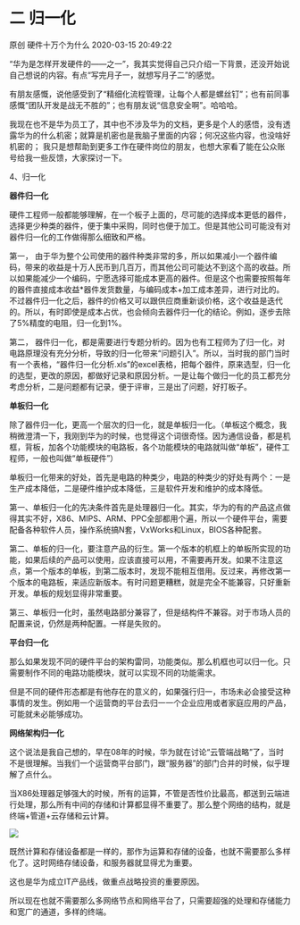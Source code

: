 二 归一化
==================

原创 硬件十万个为什么 2020-03-15 20:49:22

“华为是怎样开发硬件的——之一”，我其实觉得自己只介绍一下背景，还没开始说自己想说的内容。有点“写完月子一，就想写月子二”的感觉。

有朋友感慨，说他感受到了“精细化流程管理，让每个人都是螺丝钉”；也有前同事感慨“团队开发是战无不胜的”；也有朋友说“信息安全啊”。哈哈哈。

  

我现在也不是华为员工了，其中也不涉及华为的文档，更多是个人的感悟，没有透露华为的什么机密；就算是机密也是我脑子里面的内容；何况这些内容，也没啥好机密的； 我只是想帮助到更多工作在硬件岗位的朋友，也想大家看了能在公众账号给我一些反馈，大家探讨一下。

  

4、归一化

**器件归一化**

硬件工程师一般都能够理解，在一个板子上面的，尽可能的选择成本更低的器件，选择更少种类的器件，便于集中采购，同时也便于加工。但是其他公司可能没有对器件归一化的工作做得那么细致和严格。

  

第一， 由于华为整个公司使用的器件种类非常的多，所以如果减小一个器件编码，带来的收益是十万人民币到几百万，而其他公司可能达不到这个高的收益。所以如果能减少一个编码，宁愿选择可能成本更高的器件。但是这个也需要按照每年的器件直接成本收益*器件发货数量，与编码成本+加工成本差异，进行对比的。不过器件归一化之后，器件的价格又可以跟供应商重新谈价格，这个收益是迭代的。所以，有时即使是成本占优，也会倾向去器件归一化的结论。例如，逐步去除了5%精度的电阻，归一化到1%。

第二， 器件归一化，都是需要进行专题分析的。因为也有工程师为了归一化，对电路原理没有充分分析，导致的归一化带来“问题引入”。所以，当时我的部门当时有一个表格，“器件归一化分析.xls”的excel表格，把每个器件，原来选型，归一化的选型，更改的原因，都做好记录和原因分析。一是让每个做归一化的员工都充分考虑分析，二是问题都有记录，便于评审，三是出了问题，好打板子。

  

**单板归一化**

除了器件归一化，更高一个层次的归一化，就是单板归一化。（单板这个概念，我稍微澄清一下，我刚到华为的时候，也觉得这个词很奇怪。因为通信设备，都是机框，背板，加各个功能模块的电路板，各个功能模块的电路就叫做“单板”，硬件工程师，一般也叫做“单板硬件”）

单板归一化带来的好处，首先是电路的种类少，电路的种类少的好处有两个：一是生产成本降低，二是硬件维护成本降低，三是软件开发和维护的成本降低。

  

第一、单板归一化的先决条件首先是处理器归一化。其实，华为的有的产品这点做得其实不好，X86、MIPS、ARM、PPC全部都用个遍，所以一个硬件平台，需要配备各种软件人员，操作系统搞N套，VxWorks和Linux，BIOS各种配套。

第二、单板的归一化，要注意产品的衍生。第一个版本的机框上的单板所实现的功能，如果后续的产品可以使用，应该直接可以用，不需要再开发。如果不注意这点，第一个版本的单板，到第二版本时，发现不能相互借用。反过来，再修改第一个版本的电路板，来适应新版本。有时问题更糟糕，就是完全不能兼容，只好重新开发。单板的规划显得非常重要。

第三、单板归一化时，虽然电路部分兼容了，但是结构件不兼容。对于市场人员的配置来说，仍然是两种配置。一样是失败的。

  

**平台归一化**

那么如果发现不同的硬件平台的架构雷同，功能类似。那么机框也可以归一化。只需要制作不同的电路功能模块，就可以实现不同的功能需求。

但是不同的硬件形态都是有他存在的意义的，如果强行归一，市场未必会接受这种事情的发生。例如用一个运营商的平台去归一一个企业应用或者家庭应用的产品，可能就未必能够成功。

  

**网络架构归一化**

这个说法是我自己想的，早在08年的时候，华为就在讨论“云管端战略”了，当时不是很理解。当我们一个运营商平台部门，跟“服务器”的部门合并的时候，似乎理解了点什么。

当X86处理器足够强大的时候，所有的运算，不管是否性价比最高，都送到云端进行处理，那么所有中间的存储和计算都显得不重要了。那么整个网络的结构，就是终端+管道+云存储和云计算。

![](http://p3.pstatp.com/large/pgc-image/fca3b949db7d4b27bf9dd139fab2337f)

既然计算和存储设备都是一样的，那作为运算和存储的设备，也就不需要那么多样化了。这时网络存储设备，和服务器就显得尤为重要。

这也是华为成立IT产品线，做重点战略投资的重要原因。

所以现在也就不需要那么多网络节点和网络平台了，只需要超强的处理和存储能力和宽广的通道，多样的终端。